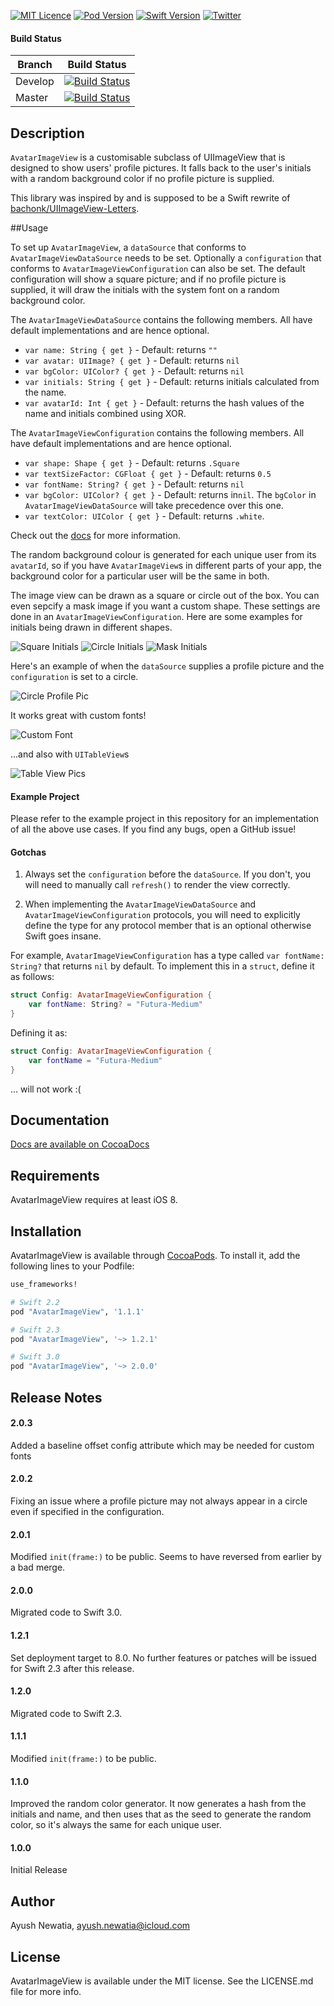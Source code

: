 [![MIT Licence](https://badges.frapsoft.com/os/mit/mit.svg?v=103)](https://opensource.org/licenses/mit-license.php)
[![Pod Version](https://cocoapod-badges.herokuapp.com/v/AvatarImageView/badge.png)](https://cocoapods.org/pods/AvatarImageView)
[![Swift Version](https://img.shields.io/badge/Language-Swift%202.2,%202.3%20&%203-orange.svg)](https://developer.apple.com/swift)
[![Twitter](https://img.shields.io/badge/Twitter-@AyushN21-blue.svg)](https://twitter.com/ayushn21)

#### Build Status

| Branch  | Build Status |
| ------------- | ------------- |
| Develop  | [![Build Status](https://travis-ci.org/ayushn21/AvatarImageView.svg?branch=develop)](https://travis-ci.org/ayushn21/AvatarImageView)|
| Master  | [![Build Status](https://travis-ci.org/ayushn21/AvatarImageView.svg?branch=master)](https://travis-ci.org/ayushn21/AvatarImageView)|

## Description

`AvatarImageView` is a customisable subclass of UIImageView that is designed to show users' profile pictures. It falls back to the user's initials with a random background color if no profile picture is supplied.

This library was inspired by and is supposed to be a Swift rewrite of [bachonk/UIImageView-Letters](https://github.com/bachonk/UIImageView-Letters). 

##Usage

To set up `AvatarImageView`, a `dataSource` that conforms to `AvatarImageViewDataSource` needs to be set. Optionally a `configuration` that conforms to `AvatarImageViewConfiguration` can also be set. The default configuration will show a square picture; and if no profile picture is supplied, it will draw the initials with the system font on a random background color.

The `AvatarImageViewDataSource` contains the following members. All have default implementations and are hence optional.

* `var name: String { get }` - Default: returns `""`
* `var avatar: UIImage? { get }` - Default: returns `nil`
* `var bgColor: UIColor? { get }` - Default: returns `nil` 
* `var initials: String { get }` - Default: returns initials calculated from the name.
* `var avatarId: Int { get }` - Default: returns the hash values of the name and initials combined using XOR.

The `AvatarImageViewConfiguration` contains the following members. All have default implementations and are hence optional.

* `var shape: Shape { get }` - Default: returns `.Square`
* `var textSizeFactor: CGFloat { get }` - Default: returns `0.5`
* `var fontName: String? { get }` - Default: returns `nil` 
* `var bgColor: UIColor? { get }` - Default: returns in`nil`. The `bgColor` in `AvatarImageViewDataSource` will take precedence over this one.
* `var textColor: UIColor { get }` - Default: returns `.white`.

Check out the [docs](http://cocoadocs.org/docsets/AvatarImageView/) for more information.

The random background colour is generated for each unique user from its `avatarId`, so if you have `AvatarImageView`s in different parts of your app, the background color for a particular user will be the same in both.

The image view can be drawn as a square or circle out of the box. You can even sepcify a mask image if you want a custom shape. These settings are done in an `AvatarImageViewConfiguration`. Here are some examples for initials being drawn in different shapes.

![Square Initials](./Screenshots/square_initials.png)
![Circle Initials](./Screenshots/circle_initials.png)
![Mask Initials](./Screenshots/mask_initials.png)

Here's an example of when the `dataSource` supplies a profile picture and the `configuration` is set to a circle.

![Circle Profile Pic](./Screenshots/circle_profile_pic.png)

It works great with custom fonts!


![Custom Font](./Screenshots/circle_custom_font.png)

...and also with `UITableView`s


![Table View Pics](./Screenshots/table_view.png)

#### Example Project

Please refer to the example project in this repository for an implementation of all the above use cases. If you find any bugs, open a GitHub issue!

#### Gotchas

1. Always set the `configuration` before the `dataSource`. If you don't, you will need to manually call `refresh()` to render the view correctly.

2. When implementing the `AvatarImageViewDataSource` and `AvatarImageViewConfiguration` protocols, you will need to explicitly define the type for any protocol member that is an optional otherwise Swift goes insane.

For example, `AvatarImageViewConfiguration` has a type called `var fontName: String?` that returns `nil` by default. To implement this in a `struct`, define it as follows:

```swift
struct Config: AvatarImageViewConfiguration {
    var fontName: String? = "Futura-Medium"        
}
```
	
Defining it as:

```swift
struct Config: AvatarImageViewConfiguration {
    var fontName = "Futura-Medium"
}
```

... will not work :(

## Documentation

[Docs are available on CocoaDocs](http://cocoadocs.org/docsets/AvatarImageView/)

## Requirements

AvatarImageView requires at least iOS 8.

## Installation

AvatarImageView is available through [CocoaPods](http://cocoapods.org). To install
it, add the following lines to your Podfile:

```ruby
use_frameworks!

# Swift 2.2
pod "AvatarImageView", '1.1.1'

# Swift 2.3
pod "AvatarImageView", '~> 1.2.1'

# Swift 3.0
pod "AvatarImageView", '~> 2.0.0'
```

## Release Notes

#### 2.0.3
Added a baseline offset config attribute which may be needed for custom fonts

#### 2.0.2
Fixing an issue where a profile picture may not always appear in a circle even if specified in the configuration.

#### 2.0.1
Modified `init(frame:)` to be public. Seems to have reversed from earlier by a bad merge.

#### 2.0.0
Migrated code to Swift 3.0.

#### 1.2.1
Set deployment target to 8.0. No further features or patches will be issued for Swift 2.3 after this release.

#### 1.2.0
Migrated code to Swift 2.3. 

#### 1.1.1
Modified `init(frame:)` to be public.

#### 1.1.0
Improved the random color generator. It now generates a hash from the initials and name, and then uses that as the seed to generate the random color, so it's always the same for each unique user.

#### 1.0.0
Initial Release

## Author

Ayush Newatia, [ayush.newatia@icloud.com](mailto:ayush.newatia@icloud.com)

## License

AvatarImageView is available under the MIT license. See the LICENSE.md file for more info.
